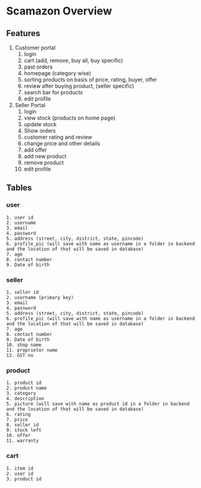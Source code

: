 # Scamazon Overview

## Features
1. Customer portal
    1. login
    2. cart (add, remove, buy all, buy specific)
    3. past orders
    4. homepage (category wise)
    5. sorting products on basis of price, rating, buyer, offer
    6. review after buying product, (seller specific)
    7. search bar for products
    8. edit profile
2. Seller Portal
    1. login
    2. view stock (products on home page)
    3. update stock
    4. Show orders
    5. customer rating and review
    6. change price and other details
    7. add offer
    8. add new product
    9. remove product 
    10. edit profile

## Tables

### user 
    1. user id
    2. username
    3. email
    4. password
    5. address (street, city, district, state, pincode)
    6. profile_pic (will save with name as username in a folder in backend and the location of that will be saved in database)
    7. age
    8. contact number
    9. Date of birth

### seller
    1. seller id
    2. username (primary key)
    3. email
    4. password
    5. address (street, city, district, state, pincode)
    6. profile_pic (will save with name as username in a folder in backend and the location of that will be saved in database)
    7. age
    8. contact number 
    9. Date of birth
    10. shop name
    11. proprietor name
    12. GST no

### product
    1. product id
    2. product name
    3. category
    4. description
    5. picture (will save with name as product id in a folder in backend and the location of that will be saved in database)
    6. rating
    7. price
    8. seller id
    9. stock left
    10. offer
    11. warranty

### cart
    1. item id
    2. user id
    3. product id
